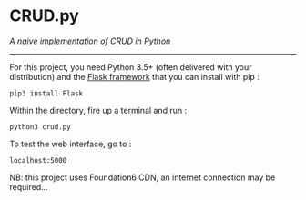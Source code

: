 # CRUD.py
_A naive implementation of CRUD in Python_

____

For this project, you need Python 3.5+ (often delivered with your distribution)
and the [Flask framework](http://flask.pocoo.org/) that you can install with pip :

```
pip3 install Flask
```

Within the directory, fire up a terminal and run :

```
python3 crud.py
```

To test the web interface, go to :

```
localhost:5000
```

NB: this project uses Foundation6 CDN, an internet connection may be required...
